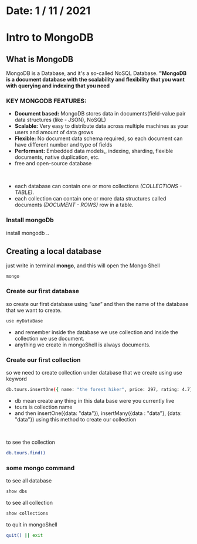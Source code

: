 # Date: 1 / 11 / 2021

# Intro to MongoDB

## What is MongoDB

MongoDB is a Database, and it's a so-called NoSQL Database.
**"MongoDB is a document database with the scalability and flexibility that you want with querying and indexing that you need**

### KEY MONGODB FEATURES:

- **Document based:** MongoDB stores data in documents(field-value pair data structures (like - JSON), NoSQL)
- **Scalable:** Very easy to distribute data across multiple machines as your users and amount of data grows
- **Flexible:** No document data schema required, so each document can have different number and type of fields
- **Performant:** Embedded data models,, indexing, sharding, flexible documents, native duplication, etc.
- free and open-source database

<br>

- each database can contain one or more collections _(COLLECTIONS - TABLE)_.
- each collection can contain one or more data structures called documents _(DOCUMENT - ROWS)_ row in a table.

### Install mongoDb

install mongodb ..

## Creating a local database

just write in terminal **mongo**, and this will open the Mongo Shell

```bash
mongo
```

### Create our first database

so create our first database using _"use"_ and then the name of the database that we want to create.

```bash
use myDataBase
```

- and remember inside the database we use collection and inside the collection we use document.
- anything we create in mongoShell is always documents.

### Create our first collection

so we need to create collection under database that we create using use keyword

```bash
db.tours.insertOne({ name: "the forest hiker", price: 297, rating: 4.7})
```

- db mean create any thing in this data base were you currently live
- tours is collection name
- and then insertOne({data: "data"}), insertMany({data : "data"}, {data: "data"}) using this method to create our collection

<br>

to see the collection

```bash
db.tours.find()
```

### some mongo command

to see all database

```bash
show dbs
```

to see all collection

```bash
show collections
```

to quit in mongoShell

```bash
quit() || exit
```
